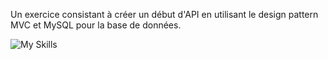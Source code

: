 Un exercice consistant à créer un début d'API en utilisant le design pattern MVC et MySQL pour la base de données.  

![My Skills](https://skillicons.dev/icons?i=js,nodejs,express,mysql,)
